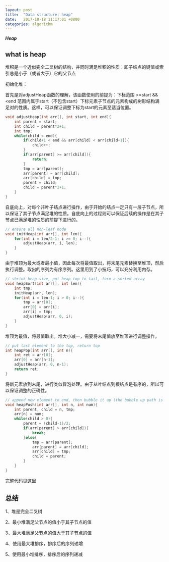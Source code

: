 ```yaml
---
layout: post
title:  "Data structure: heap"
date:   2017-10-18 11:17:01 +0800
categories: algorithm
---
```

***Heap***




## what is heap

堆积是一个近似完全二叉树的结构，并同时满足堆积的性质：即子结点的键值或索引总是小于（或者大于）它的父节点

初始化堆：

首先是对adjustHeap函数的理解，该函数使用的前提为：下标范围 >=start && <end 范围内属于start（不包含start）下标元素子节点的元素构成的树形结构满足对的性质。这样，可以保证调整下标为start的元素至适当位置。

```c++
void adjustHeap(int arr[], int start, int end){
    int parent = start;
    int child = parent*2+1;
    int tmp;
    while(child < end){
        if(child+1 < end && arr[child] < arr[child+1]){
            child++;
        }
        if(arr[parent] >= arr[child]){
            return;
        }
        tmp = arr[parent];
        arr[parent] = arr[child];
        arr[child] = tmp;
        parent = child;
        child = parent*2+1;
    }
}
```

自底向上，对每个非叶子结点进行操作，由于开始的结点一定只有一层子节点，所以保证了其子节点满足堆的性质。自底向上的过程则可以保证后续的操作是在其子节点已满足堆的性质的前提下进行的。

```c++
// ensure all non-leaf node
void initHeap(int arr[], int len){
    for(int i = len/2-1; i >= 0; i--){
        adjustHeap(arr, i, len);
    }
}
```
由于堆顶为最大或者最小值，因此每次将最值取出，将末尾元素替换至堆顶，然后执行调整。取出的序列为有序序列。这里用到了小技巧，可以充分利用内存。

```c++
// shrink heap size, put heap top to tail, form a sorted array
void heapSort(int arr[], int len){
    int tmp;
    initHeap(arr, len);
    for(int i = len-1; i > 0; i--){
        tmp = arr[0];
        arr[0] = arr[i];
        arr[i] = tmp;
        adjustHeap(arr, 0, i);
    }
}
```

堆顶为最值，将最值取出。堆大小减一，需要将末尾值放至堆顶进行调整操作。

```c++
// put last element to the top, return top
int heapPop(int arr[], int n){
    int ret = arr[0];
    arr[0] = arr[n-1];
    adjustHeap(arr, 0, n-1);
    return ret;
}
```
将新元素放到末尾，进行类似冒泡处理。由于从叶结点到根结点是有序的，所以可以保证调整的正确性。

```c++
// append new element to end, then bubble it up (the bubble up path is sorted)
void heapPush(int arr[], int n, int num){
    int parent, child = n, tmp;
    arr[n] = num;
    while(child > 0){
        parent = (child-1)/2;
        if(arr[parent] > arr[child]){
            break;
        }else{
            tmp = arr[parent];
            arr[parent] = arr[child];
            arr[child] = tmp;
            child = parent;
        }
    }
}
```

完整代码见[这里][lct heap]

## 总结

1、堆是完全二叉树

2、最小堆满足父节点的值小于其子节点的值

3、最大堆满足父节点的值大于其子节点的值

4、使用最大堆排序，排序后的序列递增

5、使用最小堆排序，排序后的序列递减


[lct heap]: https://github.com/hanjianqiao/lct-utils/blob/master/src/sample_algorithm/heap.c